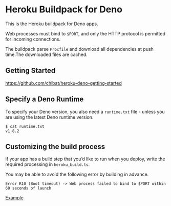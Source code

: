 # Heroku Buildpack for Deno

This is the Heroku buildpack for Deno apps.

Web processes must bind to `$PORT`, and only the HTTP protocol is permitted for incoming connections.

The buildpack parse `Procfile` and download all dependencies at push time.The downloaded files are cached.

## Getting Started

https://github.com/chibat/heroku-deno-getting-started

## Specify a Deno Runtime

To specify your Deno version, you also need a `runtime.txt` file - unless you are using the latest Deno runtime version.
```
$ cat runtime.txt
v1.8.2
```
## Customizing the build process

If your app has a build step that you’d like to run when you deploy, write the required processing in `heroku_build.ts`.

You may be able to avoid the following error by building in advance.
```
Error R10 (Boot timeout) -> Web process failed to bind to $PORT within 60 seconds of launch
```

[Example](https://github.com/chibat/heroku-deno-customized-build-example)




